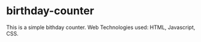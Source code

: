 # birthday-counter
This is a simple bithday counter.
Web Technologies used: HTML, Javascript, CSS.

